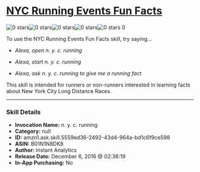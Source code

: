 # [NYC Running Events Fun Facts](http://alexa.amazon.com/#skills/amzn1.ask.skill.5559ed36-2492-43d4-964a-bd1c6f9ce598)
![0 stars](../../images/ic_star_border_black_18dp_1x.png)![0 stars](../../images/ic_star_border_black_18dp_1x.png)![0 stars](../../images/ic_star_border_black_18dp_1x.png)![0 stars](../../images/ic_star_border_black_18dp_1x.png)![0 stars](../../images/ic_star_border_black_18dp_1x.png) 0

To use the NYC Running Events Fun Facts skill, try saying...

* *Alexa, open n. y. c. running*

* *Alexa, start n. y. c. running*

* *Alexa, ask n. y. c. running to give me a running fact*

This skill is intended for runners or non-runners interested in learning facts about New York City Long Distance Races.

***

### Skill Details

* **Invocation Name:** n. y. c. running
* **Category:** null
* **ID:** amzn1.ask.skill.5559ed36-2492-43d4-964a-bd1c6f9ce598
* **ASIN:** B01N1N8DK8
* **Author:** Instant Analytics
* **Release Date:** December 6, 2016 @ 02:36:19
* **In-App Purchasing:** No
